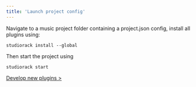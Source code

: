 ```yaml
---
title: 'Launch project config'
---
```


Navigate to a music project folder containing a project.json config, install all plugins using:

    studiorack install --global

Then start the project using

    studiorack start

[Develop new plugins &gt;](/docs/05-develop-new-plugins)
